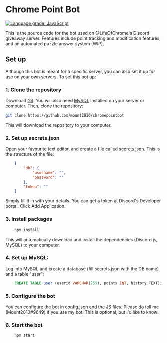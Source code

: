 # Chrome Point Bot

[![Language grade: JavaScript](https://img.shields.io/lgtm/grade/javascript/g/mount2010/chromepointbot.svg?logo=lgtm&logoWidth=18)](https://lgtm.com/projects/g/mount2010/chromepointbot/context:javascript)

This is the source code for the bot used on @LifeOfChrome's Discord giveaway server.
Features include point tracking and modification features, and an automated puzzle answer system (WIP).

## Set up

Although this bot is meant for a specific server, you can also set it up for use on your own servers.
To set this bot up:

### 1. Clone the repository

Download [Git](https://help.github.com/articles/set-up-git/).
You will also need [MySQL](https://dev.mysql.com/downloads/mysql/) installed on your server or computer.
Then, clone the repository:

```bash
git clone https://github.com/mount2010/chromepointbot
```

This will download the repository to your computer.

### 2. Set up secrets.json

Open your favourite text editor, and create a file called secrets.json.
This is the structure of the file:

```json
    {
        "db": {
            "username": "",
            "password": ""
        },
        "token": ""
    }
```

Simply fill it in with your details. You can get a token at Discord's Developer portal. Click Add Application.

### 3. Install packages

```bash
    npm install
```

This will automatically download and install the dependencies (Discord.js, MySQL) to your computer.

### 4. Set up MySQL:

Log into MySQL and create a database (fill secrets.json with the DB name) and a table "user": 
```sql
    CREATE TABLE user (userid VARCHAR(255), points INT, history TEXT);
```

### 5. Configure the bot

You can configure the bot in config.json and the JS files.
Please do tell me (Mount2010#9649) if you use my bot! This is optional, but I'd like to know!

### 6. Start the bot

```bash
    npm start
```